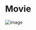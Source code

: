 # Movie
![image](https://github.com/NitisriS/Movie/assets/142490833/2f9da02a-feeb-45d7-9731-af3e9f5f0191)
